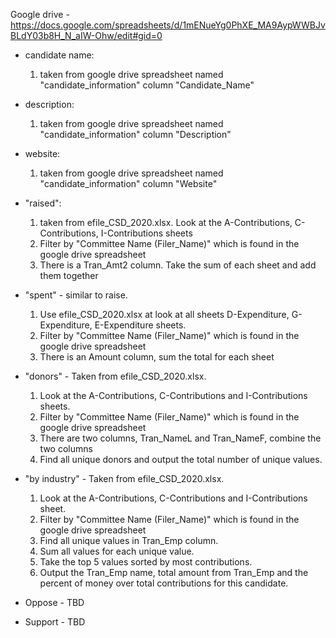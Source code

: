 Google drive - https://docs.google.com/spreadsheets/d/1mENueYg0PhXE_MA9AypWWBJvBLdY03b8H_N_aIW-Ohw/edit#gid=0

* candidate name:
  1. taken from google drive spreadsheet named "candidate_information" column "Candidate_Name"

* description:
  1. taken from google drive spreadsheet named "candidate_information" column "Description"

* website:
  1. taken from google drive spreadsheet named "candidate_information" column "Website"

* "raised":
  1. taken from efile_CSD_2020.xlsx. Look at
the A-Contributions, C-Contributions, I-Contributions sheets
  2. Filter by "Committee Name (Filer_Name)" which is found in the google drive spreadsheet 
  3. There is a Tran_Amt2 column. Take the sum of each sheet and add them together

* "spent" - similar to raise.
  1. Use efile_CSD_2020.xlsx at look at all sheets D-Expenditure, G-Expenditure, E-Expenditure sheets. 
  2. Filter by "Committee Name (Filer_Name)" which is found in the google drive spreadsheet 
  3. There is an Amount column, sum the total for each sheet

* "donors" - Taken from efile_CSD_2020.xlsx.
  1. Look at the A-Contributions, C-Contributions and I-Contributions sheets.
  2. Filter by "Committee Name (Filer_Name)" which is found in the google drive spreadsheet 
  3. There are two columns, Tran_NameL and Tran_NameF, combine the two columns
  4. Find all unique donors and output the total number of unique values.

* "by industry" - Taken from efile_CSD_2020.xlsx.   
  1. Look at the A-Contributions, C-Contributions and I-Contributions sheet.
  2. Filter by "Committee Name (Filer_Name)" which is found in the google drive spreadsheet 
  3. Find all unique values in Tran_Emp column.
  4. Sum all values for each unique value.
  5. Take the top 5 values sorted by most contributions.
  6. Output the Tran_Emp name, total amount from Tran_Emp and the percent of money over total contributions for this candidate.

* Oppose - TBD
* Support - TBD
